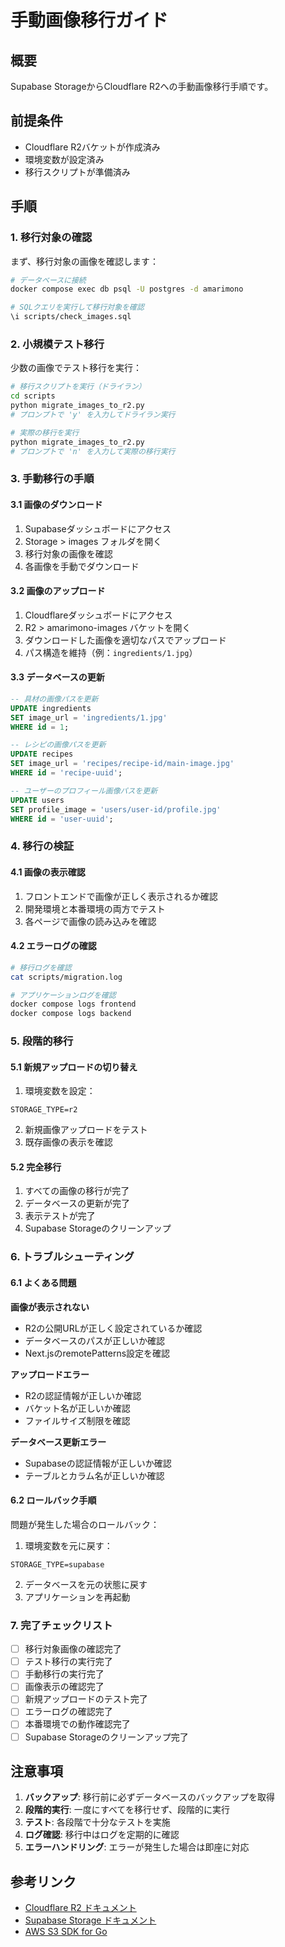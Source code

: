 # 手動画像移行ガイド

## 概要
Supabase StorageからCloudflare R2への手動画像移行手順です。

## 前提条件
- Cloudflare R2バケットが作成済み
- 環境変数が設定済み
- 移行スクリプトが準備済み

## 手順

### 1. 移行対象の確認

まず、移行対象の画像を確認します：

```bash
# データベースに接続
docker compose exec db psql -U postgres -d amarimono

# SQLクエリを実行して移行対象を確認
\i scripts/check_images.sql
```

### 2. 小規模テスト移行

少数の画像でテスト移行を実行：

```bash
# 移行スクリプトを実行（ドライラン）
cd scripts
python migrate_images_to_r2.py
# プロンプトで 'y' を入力してドライラン実行

# 実際の移行を実行
python migrate_images_to_r2.py
# プロンプトで 'n' を入力して実際の移行実行
```

### 3. 手動移行の手順

#### 3.1 画像のダウンロード

1. Supabaseダッシュボードにアクセス
2. Storage > images フォルダを開く
3. 移行対象の画像を確認
4. 各画像を手動でダウンロード

#### 3.2 画像のアップロード

1. Cloudflareダッシュボードにアクセス
2. R2 > amarimono-images バケットを開く
3. ダウンロードした画像を適切なパスでアップロード
4. パス構造を維持（例：`ingredients/1.jpg`）

#### 3.3 データベースの更新

```sql
-- 具材の画像パスを更新
UPDATE ingredients 
SET image_url = 'ingredients/1.jpg' 
WHERE id = 1;

-- レシピの画像パスを更新
UPDATE recipes 
SET image_url = 'recipes/recipe-id/main-image.jpg' 
WHERE id = 'recipe-uuid';

-- ユーザーのプロフィール画像パスを更新
UPDATE users 
SET profile_image = 'users/user-id/profile.jpg' 
WHERE id = 'user-uuid';
```

### 4. 移行の検証

#### 4.1 画像の表示確認

1. フロントエンドで画像が正しく表示されるか確認
2. 開発環境と本番環境の両方でテスト
3. 各ページで画像の読み込みを確認

#### 4.2 エラーログの確認

```bash
# 移行ログを確認
cat scripts/migration.log

# アプリケーションログを確認
docker compose logs frontend
docker compose logs backend
```

### 5. 段階的移行

#### 5.1 新規アップロードの切り替え

1. 環境変数を設定：
```env
STORAGE_TYPE=r2
```

2. 新規画像アップロードをテスト
3. 既存画像の表示を確認

#### 5.2 完全移行

1. すべての画像の移行が完了
2. データベースの更新が完了
3. 表示テストが完了
4. Supabase Storageのクリーンアップ

### 6. トラブルシューティング

#### 6.1 よくある問題

**画像が表示されない**
- R2の公開URLが正しく設定されているか確認
- データベースのパスが正しいか確認
- Next.jsのremotePatterns設定を確認

**アップロードエラー**
- R2の認証情報が正しいか確認
- バケット名が正しいか確認
- ファイルサイズ制限を確認

**データベース更新エラー**
- Supabaseの認証情報が正しいか確認
- テーブルとカラム名が正しいか確認

#### 6.2 ロールバック手順

問題が発生した場合のロールバック：

1. 環境変数を元に戻す：
```env
STORAGE_TYPE=supabase
```

2. データベースを元の状態に戻す
3. アプリケーションを再起動

### 7. 完了チェックリスト

- [ ] 移行対象画像の確認完了
- [ ] テスト移行の実行完了
- [ ] 手動移行の実行完了
- [ ] 画像表示の確認完了
- [ ] 新規アップロードのテスト完了
- [ ] エラーログの確認完了
- [ ] 本番環境での動作確認完了
- [ ] Supabase Storageのクリーンアップ完了

## 注意事項

1. **バックアップ**: 移行前に必ずデータベースのバックアップを取得
2. **段階的実行**: 一度にすべてを移行せず、段階的に実行
3. **テスト**: 各段階で十分なテストを実施
4. **ログ確認**: 移行中はログを定期的に確認
5. **エラーハンドリング**: エラーが発生した場合は即座に対応

## 参考リンク

- [Cloudflare R2 ドキュメント](https://developers.cloudflare.com/r2/)
- [Supabase Storage ドキュメント](https://supabase.com/docs/guides/storage)
- [AWS S3 SDK for Go](https://pkg.go.dev/github.com/aws/aws-sdk-go-v2/service/s3) 